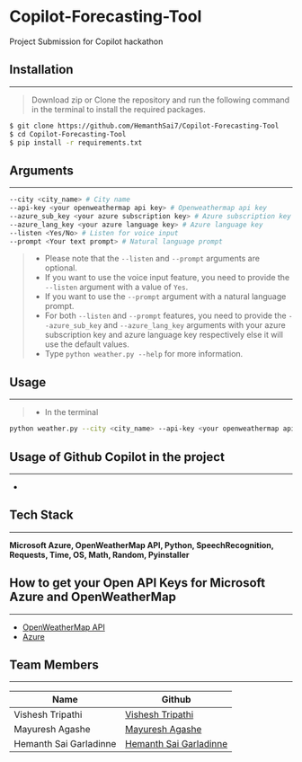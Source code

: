 # Copilot-Forecasting-Tool
Project Submission for Copilot hackathon

## Installation
---
> Download zip or Clone the repository and run the following command in the terminal to install the required packages.

```bash
$ git clone https://github.com/HemanthSai7/Copilot-Forecasting-Tool
$ cd Copilot-Forecasting-Tool
$ pip install -r requirements.txt
```

## Arguments
---

```bash
--city <city_name> # City name
--api-key <your openweathermap api key> # Openweathermap api key
--azure_sub_key <your azure subscription key> # Azure subscription key
--azure_lang_key <your azure language key> # Azure language key
--listen <Yes/No> # Listen for voice input
--prompt <Your text prompt> # Natural language prompt
```
> -  Please note that the `--listen` and `--prompt` arguments are optional. 
> - If you want to use the voice input feature, you need to provide the `--listen` argument with a value of `Yes`.
> - If you want to use the `--prompt` argument with a natural language prompt. 
> - For both `--listen` and `--prompt` features, you need to provide the `--azure_sub_key` and `--azure_lang_key` arguments with your azure subscription key and azure language key respectively else it will use the default values.
> - Type `python weather.py --help` for more information.

## Usage
---
> - In the terminal 

```bash
python weather.py --city <city_name> --api-key <your openweathermap api key> --azure_sub_key <your azure subscription key> --azure_lang_key <your azure language key> --listen <Yes/No> --prompt <Your text prompt>
``` 

## Usage of Github Copilot in the project
---
- 

## Tech Stack
---
**Microsoft Azure, OpenWeatherMap API, Python, SpeechRecognition, Requests, Time, OS, Math, Random, Pyinstaller**

## How to get your Open API Keys for Microsoft Azure and OpenWeatherMap
---
- [OpenWeatherMap API](https://openweathermap.org/api)
- [Azure](https://azure.microsoft.com/en-us/)


## Team Members
---
| Name | Github |
| --- | --- |
| Vishesh Tripathi | [Vishesh Tripathi](https://github.com/Vishesht27) |
| Mayuresh Agashe | [Mayuresh Agashe](https://github.com/mayureshagashe2105) |
| Hemanth Sai Garladinne | [Hemanth Sai Garladinne](https://github.com/HemanthSai7) |

